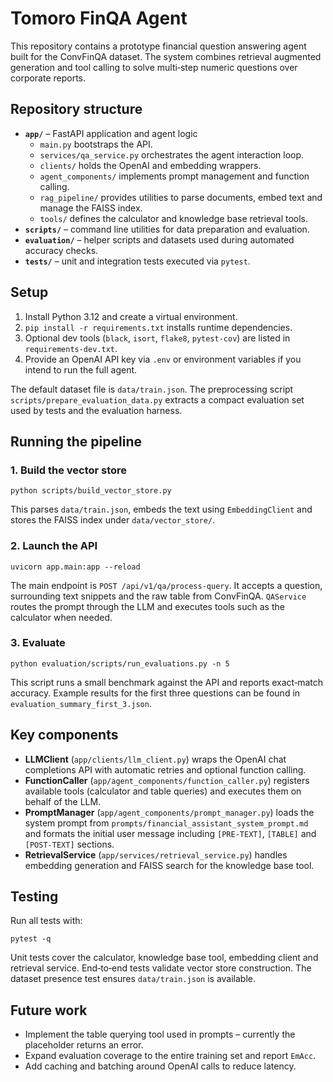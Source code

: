 # Tomoro FinQA Agent

This repository contains a prototype financial question answering agent built for the ConvFinQA dataset. The system combines retrieval augmented generation and tool calling to solve multi‑step numeric questions over corporate reports.

## Repository structure

- **`app/`** – FastAPI application and agent logic
  - `main.py` bootstraps the API.
  - `services/qa_service.py` orchestrates the agent interaction loop.
  - `clients/` holds the OpenAI and embedding wrappers.
  - `agent_components/` implements prompt management and function calling.
  - `rag_pipeline/` provides utilities to parse documents, embed text and manage the FAISS index.
  - `tools/` defines the calculator and knowledge base retrieval tools.
- **`scripts/`** – command line utilities for data preparation and evaluation.
- **`evaluation/`** – helper scripts and datasets used during automated accuracy checks.
- **`tests/`** – unit and integration tests executed via `pytest`.

## Setup

1. Install Python 3.12 and create a virtual environment.
2. `pip install -r requirements.txt` installs runtime dependencies.
3. Optional dev tools (`black`, `isort`, `flake8`, `pytest-cov`) are listed in `requirements-dev.txt`.
4. Provide an OpenAI API key via `.env` or environment variables if you intend to run the full agent.

The default dataset file is `data/train.json`. The preprocessing script `scripts/prepare_evaluation_data.py` extracts a compact evaluation set used by tests and the evaluation harness.

## Running the pipeline

### 1. Build the vector store

```
python scripts/build_vector_store.py
```

This parses `data/train.json`, embeds the text using `EmbeddingClient` and stores the FAISS index under `data/vector_store/`.

### 2. Launch the API

```
uvicorn app.main:app --reload
```

The main endpoint is `POST /api/v1/qa/process-query`. It accepts a question, surrounding text snippets and the raw table from ConvFinQA. `QAService` routes the prompt through the LLM and executes tools such as the calculator when needed.

### 3. Evaluate

```
python evaluation/scripts/run_evaluations.py -n 5
```

This script runs a small benchmark against the API and reports exact‑match accuracy. Example results for the first three questions can be found in `evaluation_summary_first_3.json`.

## Key components

- **LLMClient** (`app/clients/llm_client.py`) wraps the OpenAI chat completions API with automatic retries and optional function calling.
- **FunctionCaller** (`app/agent_components/function_caller.py`) registers available tools (calculator and table queries) and executes them on behalf of the LLM.
- **PromptManager** (`app/agent_components/prompt_manager.py`) loads the system prompt from `prompts/financial_assistant_system_prompt.md` and formats the initial user message including `[PRE‑TEXT]`, `[TABLE]` and `[POST‑TEXT]` sections.
- **RetrievalService** (`app/services/retrieval_service.py`) handles embedding generation and FAISS search for the knowledge base tool.

## Testing

Run all tests with:

```
pytest -q
```

Unit tests cover the calculator, knowledge base tool, embedding client and retrieval service. End‑to‑end tests validate vector store construction. The dataset presence test ensures `data/train.json` is available.

## Future work

- Implement the table querying tool used in prompts – currently the placeholder returns an error.
- Expand evaluation coverage to the entire training set and report `EmAcc`.
- Add caching and batching around OpenAI calls to reduce latency.

